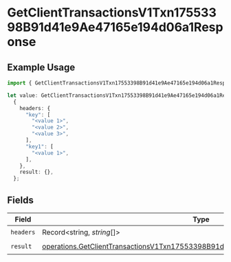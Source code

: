 # GetClientTransactionsV1Txn17553398B91d41e9Ae47165e194d06a1Response

## Example Usage

```typescript
import { GetClientTransactionsV1Txn17553398B91d41e9Ae47165e194d06a1Response } from "@dhaba/safepay-ts/models/operations";

let value: GetClientTransactionsV1Txn17553398B91d41e9Ae47165e194d06a1Response =
  {
    headers: {
      "key": [
        "<value 1>",
        "<value 2>",
        "<value 3>",
      ],
      "key1": [
        "<value 1>",
      ],
    },
    result: {},
  };
```

## Fields

| Field                                                                                                                                                                                  | Type                                                                                                                                                                                   | Required                                                                                                                                                                               | Description                                                                                                                                                                            |
| -------------------------------------------------------------------------------------------------------------------------------------------------------------------------------------- | -------------------------------------------------------------------------------------------------------------------------------------------------------------------------------------- | -------------------------------------------------------------------------------------------------------------------------------------------------------------------------------------- | -------------------------------------------------------------------------------------------------------------------------------------------------------------------------------------- |
| `headers`                                                                                                                                                                              | Record<string, *string*[]>                                                                                                                                                             | :heavy_check_mark:                                                                                                                                                                     | N/A                                                                                                                                                                                    |
| `result`                                                                                                                                                                               | [operations.GetClientTransactionsV1Txn17553398B91d41e9Ae47165e194d06a1ResponseBody](../../models/operations/getclienttransactionsv1txn17553398b91d41e9ae47165e194d06a1responsebody.md) | :heavy_check_mark:                                                                                                                                                                     | N/A                                                                                                                                                                                    |